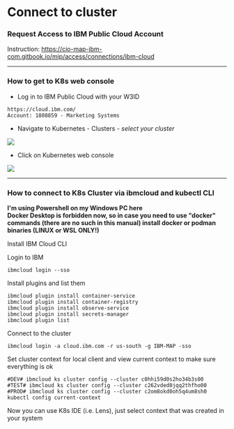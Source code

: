 # Connect to cluster

### Request Access to IBM Public Cloud Account

Instruction: https://cio-map-ibm-com.gitbook.io/mip/access/connections/ibm-cloud

---
### How to get to K8s web console

- Log in to IBM Public Cloud with your W3ID
```
https://cloud.ibm.com/
Account: 1808859 - Marketing Systems
```

- Navigate to Kubernetes - Clusters - _select your cluster_
<img src="https://github.ibm.com/CIO-MAP/MAP-ETL-Framework-AirflowK8s/blob/master/docs/pics/1_1.jpg">

- Click on Kubernetes web console
<img src="https://github.ibm.com/CIO-MAP/MAP-ETL-Framework-AirflowK8s/blob/master/docs/pics/1_2.jpg">

---
### How to connect to K8s Cluster via ibmcloud and kubectl CLI

**I'm using Powershell on my Windows PC here** \
**Docker Desktop is forbidden now, so in case you need to use "docker" commands (there are no such in this manual) install docker or podman binaries (LINUX or WSL ONLY!)**

Install IBM Cloud CLI

Login to IBM
```
ibmcloud login --sso
```

Install plugins and list them
```
ibmcloud plugin install container-service
ibmcloud plugin install container-registry
ibmcloud plugin install observe-service
ibmcloud plugin install secrets-manager
ibmcloud plugin list
```

Connect to the cluster
```
ibmcloud login -a cloud.ibm.com -r us-south -g IBM-MAP -sso
```

Set cluster context for local client and view current context to make sure everything is ok
```
#DEV# ibmcloud ks cluster config --cluster c0hhi59d0s2ho34b3s00
#TEST# ibmcloud ks cluster config --cluster c262vded0jqq2thfho00
#PROD# ibmcloud ks cluster config --cluster c2om8okd0oh5q4um8sh0
kubectl config current-context
```

Now you can use K8s IDE (i.e. Lens), just select context that was created in your system
